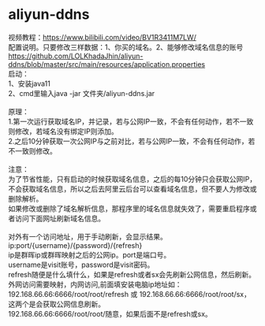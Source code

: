 # aliyun-ddns</br>
视频教程：https://www.bilibili.com/video/BV1R3411M7LW/</br>
配置说明。只要修改三样数据：1、你买的域名。2、能够修改域名信息的账号</br>
https://github.com/LOLKhadaJhin/aliyun-ddns/blob/master/src/main/resources/application.properties</br>
启动：</br>
1、安装java11</br>
2、cmd里输入java -jar 文件夹/aliyun-ddns.jar</br>
</br>
原理：</br>
1.第一次运行获取域名IP，并记录，若与公网IP一致，不会有任何动作，若不一致则修改，若域名没有绑定IP则添加。</br>
2.之后10分钟获取一次公网IP与之前对比，若与公网IP一致，不会有任何动作，若不一致则修改。</br>
</br>
注意：</br>
为了节省性能，只有启动的时候获取域名信息，之后的每10分钟只会获取公网IP，不会获取域名信息，所以之后去阿里云后台可以查看域名信息，但不要人为修改或删除解析。</br>
如果修改或删除了域名解析信息，那程序里的域名信息就失效了，需要重启程序或者访问下面网址刷新域名信息。</br>
</br>
对外有一个访问地址，用于手动刷新，会显示结果。</br>
ip:port/{username}/{password}/{refresh}</br>
ip是群晖ip或群晖映射之后的公网ip。port是端口号。</br>
username是visit账号，password是visit密码。</br>
refresh随便是什么填什么，如果是refresh或者sx会先刷新公网信息，然后刷新。</br>
外网访问需要映射，内网访问,前面填安装电脑ip地址如：</br>
192.168.66.66:6666/root/root/refresh 或 192.168.66.66:6666/root/root/sx，这两个是会获取公网信息刷新。</br>
192.168.66.66:6666/root/root/随意，如果后面不是refresh或sx。
